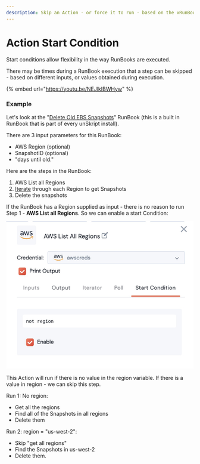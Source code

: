 ```yaml
---
description: Skip an Action - or force it to run - based on the xRunBook Status
---
```


# Action Start Condition

Start conditions allow flexibility in the way RunBooks are executed.&#x20;



There may be times during a RunBook execution that a step can be skipped - based on different inputs, or values obtained during execution.&#x20;

{% embed url="https://youtu.be/NEJlkIBWHyw" %}

### Example

Let's look at the "[Delete Old EBS Snapshots](https://unskript.com/automate-aws-costs-delete-old-ebs-snapshots/)" RunBook (this is a built in RunBook that is part of every unSkript install).&#x20;

There are 3 input parameters for this RunBook:&#x20;

* AWS Region (optional)
* SnapshotID (optional)
* "days until old."

Here are the steps in the RunBook:

1. AWS List all Regions
2. [Iterate](action-iterator/) through each Region to get Snapshots
3. Delete the snapshots

If the RunBook has a Region supplied as input - there is no reason to run Step 1 - **AWS List all Regions**.  So we can enable a start Condition:

![](<../../../.gitbook/assets/image (5).png>)

This Action will run if there is no value in the region variable. If there is a value in region - we can skip this step.

Run 1: No region:

* Get all the regions
* Find all of the Snapshots in all regions
* Delete them

Run 2: region = "us-west-2":

* Skip "get all regions"
* Find the Snapshots in us-west-2
* Delete them.



